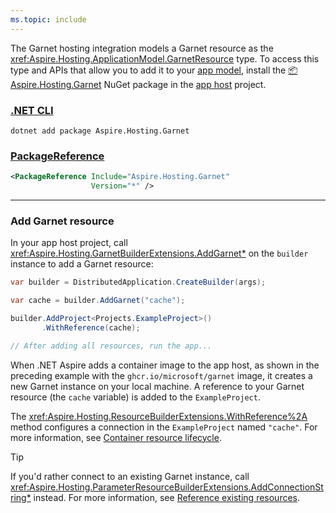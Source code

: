 ```yaml
---
ms.topic: include
---
```


The Garnet hosting integration models a Garnet resource as the <xref:Aspire.Hosting.ApplicationModel.GarnetResource> type. To access this type and APIs that allow you to add it to your [app model](xref:aspire/app-host#define-the-app-model), install the [📦 Aspire.Hosting.Garnet](https://www.nuget.org/packages/Aspire.Hosting.Garnet) NuGet package in the [app host](xref:aspire/app-host) project.

### [.NET CLI](#tab/dotnet-cli)

```dotnetcli
dotnet add package Aspire.Hosting.Garnet
```

### [PackageReference](#tab/package-reference)

```xml
<PackageReference Include="Aspire.Hosting.Garnet"
                  Version="*" />
```

---

### Add Garnet resource

In your app host project, call <xref:Aspire.Hosting.GarnetBuilderExtensions.AddGarnet*> on the `builder` instance to add a Garnet resource:

```csharp
var builder = DistributedApplication.CreateBuilder(args);

var cache = builder.AddGarnet("cache");

builder.AddProject<Projects.ExampleProject>()
       .WithReference(cache);

// After adding all resources, run the app...
```

When .NET Aspire adds a container image to the app host, as shown in the preceding example with the `ghcr.io/microsoft/garnet` image, it creates a new Garnet instance on your local machine. A reference to your Garnet resource (the `cache` variable) is added to the `ExampleProject`.

The <xref:Aspire.Hosting.ResourceBuilderExtensions.WithReference%2A> method configures a connection in the `ExampleProject` named `"cache"`. For more information, see [Container resource lifecycle](../../fundamentals/app-host-overview.md#container-resource-lifecycle).

> [!TIP]
> If you'd rather connect to an existing Garnet instance, call <xref:Aspire.Hosting.ParameterResourceBuilderExtensions.AddConnectionString*> instead. For more information, see [Reference existing resources](../../fundamentals/app-host-overview.md#reference-existing-resources).
